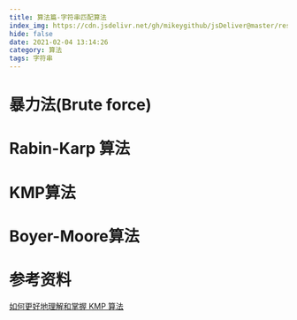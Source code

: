 ```yaml
---
title: 算法篇-字符串匹配算法
index_img: https://cdn.jsdelivr.net/gh/mikeygithub/jsDeliver@master/resource/img/string-mach.png
hide: false
date: 2021-02-04 13:14:26
category: 算法
tags: 字符串
---
```


# 暴力法(Brute force)

# Rabin-Karp 算法

# KMP算法

# Boyer-Moore算法

# 参考资料

[如何更好地理解和掌握 KMP 算法](https://www.zhihu.com/question/21923021/answer/1032665486)